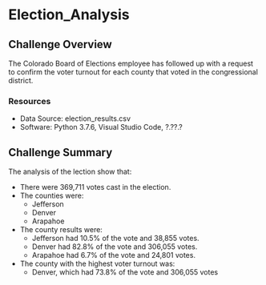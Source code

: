 # Election_Analysis

## Challenge Overview
    
The Colorado Board of Elections employee has followed up with a request to confirm the voter turnout for each county that voted in the congressional district.

### Resources

- Data Source: election_results.csv
- Software: Python 3.7.6, Visual Studio Code, ?.??.?

## Challenge Summary

The analysis of the lection show that:
- There were 369,711 votes cast in the election.
- The counties were:
    - Jefferson
    - Denver
    - Arapahoe
- The county results were:
    - Jefferson had 10.5% of the vote and 38,855 votes.
    - Denver had 82.8% of the vote and 306,055 votes.
    - Arapahoe had 6.7% of the vote and 24,801 votes.
- The county with the highest voter turnout was:
    - Denver, which had 73.8% of the vote and 306,055 votes
